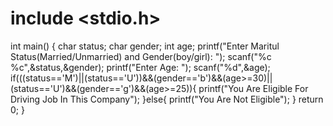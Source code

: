 # include <stdio.h>
int main() {
char status;
char gender;
int age;
printf("Enter Maritul Status(Married/Unmarried) and Gender(boy/girl): ");
scanf("%c %c",&status,&gender);
printf("Enter Age: ");
scanf("%d",&age);
if(((status=='M')||(status=='U'))&&(gender=='b')&&(age>=30)||(status=='U')&&(gender=='g')&&(age>=25)){
    printf("You Are Eligible For Driving Job In This Company");
}else{
    printf("You Are Not Eligible");
}
    return 0;
}


